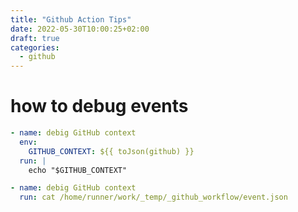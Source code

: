 ```yaml
---
title: "Github Action Tips"
date: 2022-05-30T10:00:25+02:00
draft: true
categories:
  - github
---
```


# how to debug events

```yaml
- name: debig GitHub context
  env:
    GITHUB_CONTEXT: ${{ toJson(github) }}
  run: |
    echo "$GITHUB_CONTEXT"
```

```yaml
- name: debig GitHub context
  run: cat /home/runner/work/_temp/_github_workflow/event.json
```
